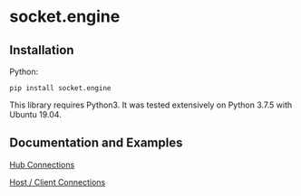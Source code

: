 # socket.engine

## Installation

Python:
```
pip install socket.engine
```

This library requires Python3. It was tested extensively on Python 3.7.5 with Ubuntu 19.04.

## Documentation and Examples

[Hub Connections](https://github.com/0xJeremy/socket.engine/blob/master/python/Hub_Documentation.md)

[Host / Client Connections](https://github.com/0xJeremy/socket.engine/blob/master/python/HostClient_Documentation.md)
